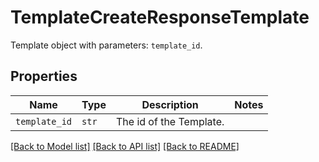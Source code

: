 # TemplateCreateResponseTemplate

Template object with parameters: `template_id`.

## Properties
Name | Type | Description | Notes
------------ | ------------- | ------------- | -------------
| `template_id` | ```str``` |  The id of the Template.  |  |

[[Back to Model list]](../README.md#documentation-for-models) [[Back to API list]](../README.md#documentation-for-api-endpoints) [[Back to README]](../README.md)

